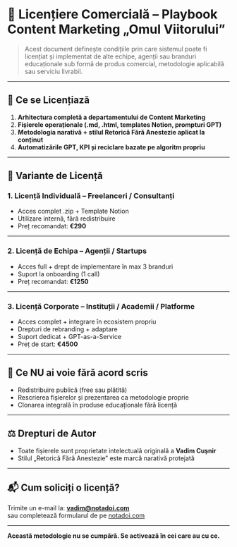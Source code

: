 
# 📄 Licențiere Comercială – Playbook Content Marketing „Omul Viitorului”

> Acest document definește condițiile prin care sistemul poate fi licențiat și implementat de alte echipe, agenții sau branduri educaționale sub formă de produs comercial, metodologie aplicabilă sau serviciu livrabil.

---

## 🎯 Ce se Licențiază

1. **Arhitectura completă a departamentului de Content Marketing**
2. **Fișierele operaționale (.md, .html, templates Notion, prompturi GPT)**
3. **Metodologia narativă + stilul Retorică Fără Anestezie aplicat la conținut**
4. **Automatizările GPT, KPI și reciclare bazate pe algoritm propriu**

---

## 💼 Variante de Licență

### 1. **Licență Individuală – Freelanceri / Consultanți**  
- Acces complet .zip + Template Notion  
- Utilizare internă, fără redistribuire  
- Preț recomandat: **€290**

---

### 2. **Licență de Echipa – Agenții / Startups**  
- Acces full + drept de implementare în max 3 branduri  
- Suport la onboarding (1 call)  
- Preț recomandat: **€1250**

---

### 3. **Licență Corporate – Instituții / Academii / Platforme**  
- Acces complet + integrare în ecosistem propriu  
- Drepturi de rebranding + adaptare  
- Suport dedicat + GPT-as-a-Service  
- Preț de start: **€4500**

---

## 🚫 Ce NU ai voie fără acord scris

- Redistribuire publică (free sau plătită)
- Rescrierea fișierelor și prezentarea ca metodologie proprie
- Clonarea integrală în produse educaționale fără licență

---

## ⚖️ Drepturi de Autor

- Toate fișierele sunt proprietate intelectuală originală a **Vadim Cușnir**
- Stilul „Retorică Fără Anestezie” este marcă narativă protejată

---

## 📬 Cum soliciți o licență?

Trimite un e-mail la: **vadim@notadoi.com**  
sau completează formularul de pe [notadoi.com](https://www.notadoi.com)

---

**Această metodologie nu se cumpără. Se activează în cei care au cu ce.**

